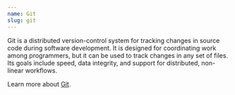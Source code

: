 ```yaml
---
name: Git
slug: git
---
```


Git is a distributed version-control system for tracking changes in source code during software development. It is designed for coordinating work among programmers, but it can be used to track changes in any set of files. Its goals include speed, data integrity, and support for distributed, non-linear workflows.

Learn more about [Git](https://git-scm.com/).
